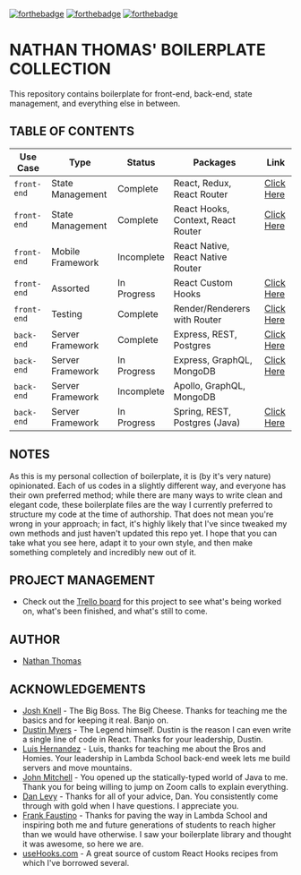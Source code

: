 [![forthebadge](https://forthebadge.com/images/badges/made-with-crayons.svg)](https://forthebadge.com) [![forthebadge](https://forthebadge.com/images/badges/compatibility-club-penguin.svg)](https://forthebadge.com) [![forthebadge](https://forthebadge.com/images/badges/no-ragrets.svg)](https://forthebadge.com)

# NATHAN THOMAS' BOILERPLATE COLLECTION

This repository contains boilerplate for front-end, back-end, state management, and everything else in between.

## TABLE OF CONTENTS

| Use Case    | Type             | Status      | Packages                           | Link                                    |
| ----------- | ---------------- | ----------- | ---------------------------------- | --------------------------------------- |
| `front-end` | State Management | Complete    | React, Redux, React Router         | [Click Here](./React-Redux)             |
| `front-end` | State Management | Complete    | React Hooks, Context, React Router | [Click Here](./React-Hooks-Context)     |
| `front-end` | Mobile Framework | Incomplete  | React Native, React Native Router  |                                         |
| `front-end` | Assorted         | In Progress | React Custom Hooks                 | [Click Here](./React-Custom-Hooks)      |
| `front-end` | Testing          | Complete    | Render/Renderers with Router       | [Click Here](./Custom-Testing-Utils)    |
| `back-end`  | Server Framework | Complete    | Express, REST, Postgres            | [Click Here](./Express-REST-Postgres)   |
| `back-end`  | Server Framework | In Progress | Express, GraphQL, MongoDB          | [Click Here](./Express-GraphQL-MongoDB) |
| `back-end`  | Server Framework | Incomplete  | Apollo, GraphQL, MongoDB           |                                         |
| `back-end`  | Server Framework | In Progress | Spring, REST, Postgres (Java)      | [Click Here](./Spring-Tomcat-Postgres)  |

## NOTES

As this is my personal collection of boilerplate, it is (by it's very nature) opinionated. Each of us codes in a slightly different way, and everyone has their own preferred method; while there are many ways to write clean and elegant code, these boilerplate files are the way I currently preferred to structure my code at the time of authorship. That does not mean you're wrong in your approach; in fact, it's highly likely that I've since tweaked my own methods and just haven't updated this repo yet. I hope that you can take what you see here, adapt it to your own style, and then make something completely and incredibly new out of it.

## PROJECT MANAGEMENT

- Check out the [Trello board](https://trello.com/b/FgYehhKt/boilerplate-workbench) for this project to see what's being worked on, what's been finished, and what's still to come.

## AUTHOR

- [Nathan Thomas](https://github.com/nwthomas)

## ACKNOWLEDGEMENTS

- [Josh Knell](https://github.com/BigKnell) - The Big Boss. The Big Cheese. Thanks for teaching me the basics and for keeping it real. Banjo on.
- [Dustin Myers](https://github.com/dustinmyers) - The Legend himself. Dustin is the reason I can even write a single line of code in React. Thanks for your leadership, Dustin.
- [Luis Hernandez](https://github.com/luishrd) - Luis, thanks for teaching me about the Bros and Homies. Your leadership in Lambda School back-end week lets me build servers and move mountains.
- [John Mitchell](https://github.com/jrmmba8314) - You opened up the statically-typed world of Java to me. Thank you for being willing to jump on Zoom calls to explain everything.
- [Dan Levy](https://danlevy.net/) - Thanks for all of your advice, Dan. You consistently come through with gold when I have questions. I appreciate you.
- [Frank Faustino](https://github.com/frankfaustino) - Thanks for paving the way in Lambda School and inspiring both me and future generations of students to reach higher than we would have otherwise. I saw your boilerplate library and thought it was awesome, so here we are.
- [useHooks.com](https://usehooks.com/) - A great source of custom React Hooks recipes from which I've borrowed several.
